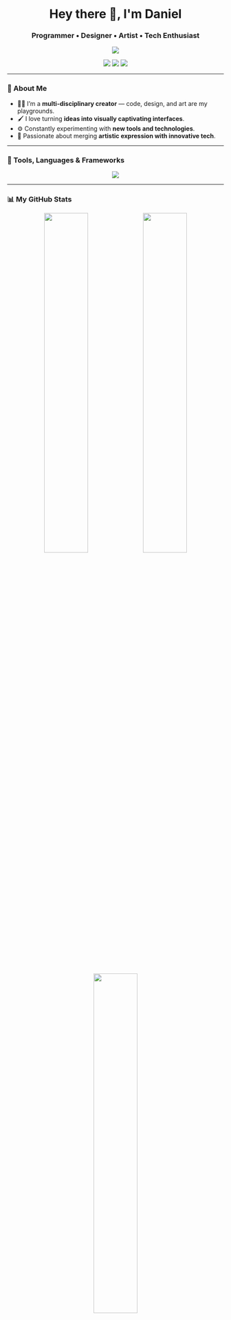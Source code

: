 <h1 align="center">Hey there 👋, I'm Daniel</h1>
<h3 align="center">Programmer • Designer • Artist • Tech Enthusiast</h3>

<p align="center">
  <img src="https://readme-typing-svg.herokuapp.com/?lines=Creative+Coder;UX/UI+Designer;Digital+Artist;Tech+Lover&center=true&width=440&height=45&color=00F7FF&vCenter=true">
</p>

<p align="center">
  <a href="https://github.com/yourusername"><img src="https://img.shields.io/github/followers/yourusername?label=Follow&style=social"></a>
  <a href="mailto:youremail@example.com"><img src="https://img.shields.io/badge/-Gmail-D14836?style=flat-square&logo=gmail&logoColor=white"></a>
  <a href="https://linkedin.com/in/yourlinkedin" target="_blank"><img src="https://img.shields.io/badge/-LinkedIn-blue?style=flat-square&logo=linkedin"></a>
</p>

---

### 🎨 About Me
- 👨‍💻 I’m a **multi-disciplinary creator** — code, design, and art are my playgrounds.
- 🖌️ I love turning **ideas into visually captivating interfaces**.
- ⚙️ Constantly experimenting with **new tools and technologies**.
- 🚀 Passionate about merging **artistic expression with innovative tech**.

---

### 🧰 Tools, Languages & Frameworks
<p align="center">
  <img src="https://skillicons.dev/icons?i=html,css,js,ts,react,nextjs,nodejs,python,figma,ps,ai,blender,threejs,git,github,vscode&perline=8" />
</p>

---

### 📊 My GitHub Stats
<p align="center">
  <img src="https://github-readme-stats.vercel.app/api?username=canvexter&show_icons=true&theme=tokyonight" width="45%">
  <img src="https://github-readme-streak-stats.herokuapp.com/?user=yourusername&theme=tokyonight" width="45%">
</p>

<p align="center">
  <img src="https://github-readme-stats.vercel.app/api/top-langs/?username=yourusername&layout=compact&theme=tokyonight" width="45%">
</p>

---

### 🔗 Connect With Me
<p align="center">
  <a href="https://linkedin.com/in/yourlinkedin"><img src="https://img.shields.io/badge/-LinkedIn-0A66C2?style=for-the-badge&logo=linkedin&logoColor=white"></a>
  <a href="mailto:youremail@example.com"><img src="https://img.shields.io/badge/-Email-EA4335?style=for-the-badge&logo=gmail&logoColor=white"></a>
  <a href="https://twitter.com/yourhandle"><img src="https://img.shields.io/badge/-Twitter-1DA1F2?style=for-the-badge&logo=twitter&logoColor=white"></a>
</p>

---

<!-- Optional: Contribution Snake Animation -->
<p align="center">
  <img src="https://raw.githubusercontent.com/yourusername/yourusername/output/github-contribution-grid-snake.svg" alt="snake" />
</p>

<p align="center">
  <img src="https://komarev.com/ghpvc/?username=yourusername&style=flat-square&color=blue" alt="profile view count" />
</p>
